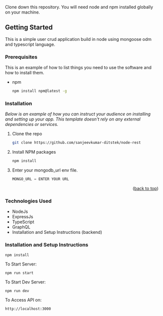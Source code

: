 Clone down this repository. You will need node and npm installed globally on your machine.

## Getting Started

This is a simple user crud application build in node using mongoose odm and typescript language.

### Prerequisites

This is an example of how to list things you need to use the software and how to install them.
* npm
  ```sh
  npm install npm@latest -g
  ```

### Installation

_Below is an example of how you can instruct your audience on installing and setting up your app. This template doesn't rely on any external dependencies or services._

1. Clone the repo
   ```sh
   git clone https://github.com/sanjeevkumar-ditstek/node-rest
   ```
2. Install NPM packages
   ```sh
   npm install
   ```
3. Enter your mongodb_url env file.
   ```js
   MONGO_URL = ENTER YOUR URL
   ```

<p align="right">(<a href="#readme-top">back to top</a>)</p>

### Technologies Used

- NodeJs
- ExpressJs
- TypeScript
- GraphQL
- Installation and Setup Instructions (backend)

### Installation and Setup Instructions

`npm install`

To Start Server:

`npm run start`


To Start  Dev Server:

`npm run dev`

To Access API on:

`http://localhost:3000`
